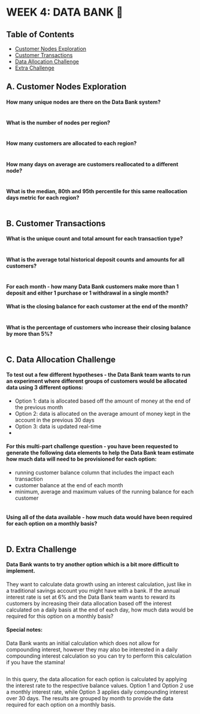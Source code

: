 # WEEK 4: DATA BANK 🏦

## Table of Contents
- [Customer Nodes Exploration](#a-customer-nodes-exploration)
- [Customer Transactions](#b-customer-transactions)
- [Data Allocation Challenge](#c-data-allocation-challenge)
- [Extra Challenge](#d-extra-challenge)

## A. Customer Nodes Exploration

#### How many unique nodes are there on the Data Bank system?

```sql

```


#### What is the number of nodes per region?

```sql

```

#### How many customers are allocated to each region?

```sql

```

#### How many days on average are customers reallocated to a different node?

```sql

```

#### What is the median, 80th and 95th percentile for this same reallocation days metric for each region?

```sql

```


## B. Customer Transactions

#### What is the unique count and total amount for each transaction type?

```sql

```

#### What is the average total historical deposit counts and amounts for all customers?

```sql

```

#### For each month - how many Data Bank customers make more than 1 deposit and either 1 purchase or 1 withdrawal in a single month?



#### What is the closing balance for each customer at the end of the month?

```sql

```


#### What is the percentage of customers who increase their closing balance by more than 5%?

```sql

```


## C. Data Allocation Challenge

#### To test out a few different hypotheses - the Data Bank team wants to run an experiment where different groups of customers would be allocated data using 3 different options:

- Option 1: data is allocated based off the amount of money at the end of the previous month
- Option 2: data is allocated on the average amount of money kept in the account in the previous 30 days
- Option 3: data is updated real-time
- 
#### For this multi-part challenge question - you have been requested to generate the following data elements to help the Data Bank team estimate how much data will need to be provisioned for each option:

- running customer balance column that includes the impact each transaction
- customer balance at the end of each month
- minimum, average and maximum values of the running balance for each customer

```sql

```

#### Using all of the data available - how much data would have been required for each option on a monthly basis?

```sql

```


## D. Extra Challenge

#### Data Bank wants to try another option which is a bit more difficult to implement. 
They want to calculate data growth using an interest calculation, just like in a traditional savings account you might have with a bank. 
If the annual interest rate is set at 6% and the Data Bank team wants to reward its customers by increasing their data allocation based off the interest calculated on a daily basis at the end of each day, how much data would be required for this option on a monthly basis?
#### Special notes:
Data Bank wants an initial calculation which does not allow for compounding interest, however they may also be interested in a daily compounding interest calculation so you can try to perform this calculation if you have the stamina!

```sql

```

In this query, the data allocation for each option is calculated by applying the interest rate to the respective balance values. 
Option 1 and Option 2 use a monthly interest rate, while Option 3 applies daily compounding interest over 30 days. 
The results are grouped by month to provide the data required for each option on a monthly basis.
















